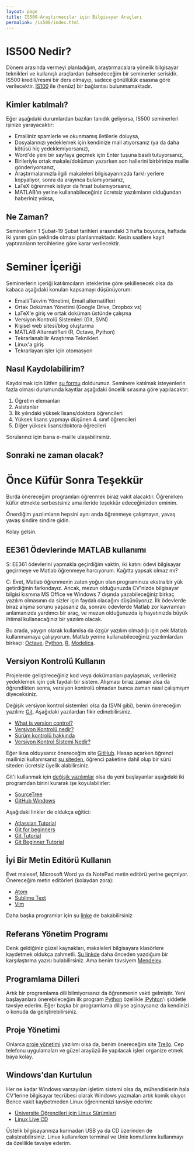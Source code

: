 ```yaml
---
layout: page
title: IS500-Araştırmacılar için Bilgisayar Araçları
permalink: /is500/index.html
---
```


# IS500 Nedir?

Dönem arasında vermeyi planladığım, araştırmacalara yönelik bilgisayar teknikleri ve kullanışlı araçlardan  bahsedeceğim bir seminerler serisidir. IS500 kredili/resmi bir ders olmayıp, sadece gönüllülük esasına göre verilecektir. [IS100](http://ii.metu.edu.tr/is100/) ile (henüz) bir bağlantısı bulunmamaktadır.

## Kimler katılmalı?

Eğer aşağıdaki durumlardan bazıları tanıdık geliyorsa, IS500 seminerleri işinize yarayacaktır:

- Emailiniz spamlerle ve okunmamış iletilerle doluysa,
- Dosyalarınızı yedeklemek için kendinize mail atıyorsanız (ya da daha kötüsü hiç yedeklemiyorsanız),
- Word'de yeni bir sayfaya geçmek için Enter tuşuna basılı tutuyorsanız,
- Birileriyle ortak makale/doküman yazarken son hallerini birbirinize maille gönderiyorsanız,
- Araştırmalarınızla ilgili makaleleri bilgisayarınızda farklı yerlere kopyalıyor, sonra da arayınca bulamıyorsanız,
- LaTeX öğrenmek istiyor da fırsat bulamıyorsanız,
- MATLAB'ın yerine kullanabileceğiniz ücretsiz yazılımların olduğundan haberiniz yoksa,

## Ne Zaman?

Seminerlerin 1 Şubat-19 Şubat tarihleri arasındaki 3 hafta boyunca, haftada iki yarım gün şeklinde olması planlanmaktadır. Kesin saatlere kayıt yaptıranların tercihlerine göre karar verilecektir.

# Seminer İçeriği

Seminerlerin içeriği katılımcıların isteklerine göre şekillenecek olsa da kabaca aşağıdaki konuları kapsamayı düşünüyorum:

- Email/Takvim Yönetimi, Email alternatifleri
- Ortak Doküman Yönetimi (Google Drive, Dropbox vs)
- LaTeX'e giriş ve ortak doküman üstünde çalışma
- Versiyon Kontrolü Sistemleri (Git, SVN)
- Kişisel web sitesi/blog oluşturma
- MATLAB Alternatifleri (R, Octave, Python)
- Tekrarlanabilir Araştırma Teknikleri
- Linux'a giriş
- Tekrarlayan işler için otomasyon


## Nasıl Kaydolabilirim?

Kaydolmak için lütfen [şu formu]() doldurunuz. Seminere katılmak isteyenlerin fazla olması durumunda kayıtlar aşağıdaki öncelik sırasına göre yapılacaktır:

1. Öğretim elemanları
2. Asistanlar
3. İlk yılındaki yüksek lisans/doktora öğrencileri
4. Yüksek lisans yapmayı düşünen 4. sınıf öğrencileri
5. Diğer yüksek lisans/doktora öğrecileri

Sorularınız için bana e-maille ulaşabilirsiniz.

## Sonraki ne zaman olacak?


# Önce Küfür Sonra Teşekkür

Burda önereceğim programları öğrenmek biraz vakit alacaktır. Öğrenirken küfür etmekte serbestsiniz ama ileride teşekkür edeceğinizden eminim.

Önerdiğim yazılımların hepsini aynı anda öğrenmeye çalışmayın, yavaş yavaş sindire sindire gidin.

Kolay gelsin.

## EE361 Ödevlerinde MATLAB kullanımı

S: EE361 ödevlerini yapmakla geçirdiğim vaktin, iki katını ödevi bilgisayar geçirmeye ve Matlab öğrenmeye harcıyorum. Kağıtta yapsak olmaz mı?

C: Evet, Matlab öğrenmenin zaten yoğun olan programınıza ekstra bir yük getirdiğinin farkındayız. Ancak, mezun olduğunuzda CV'nizde bilgisayar bilgisi kısmına MS Office ve Windows 7 dışında yazabileceğiniz birkaç yazılım olmasının da sizler için faydalı olacağını düşünüyoruz. İlk ödevlerde biraz alışma sorunu yaşasanız da, sonraki ödevlerde Matlab zor kavramları anlamanızda yardımcı bir araç, ve mezun olduğunuzda iş hayatınızda büyük ihtimal kullanacağınız bir yazılım olacak.

Bu arada, yaygın olarak kullanılsa da özgür yazılım olmadığı için pek Matlab kullanmamaya çalışıyorum. Matlab yerine kullanabileceğiniz yazılımlardan birkaçı: [Octave](https://www.gnu.org/software/octave/), [Python](https://www.python.org/), [R](https://www.r-project.org/), [Modelica](https://www.modelica.org/).


## Versiyon Kontrolü Kullanın
Projelerde geliştireceğiniz kod veya dokümanları paylaşmak, verileriniz yedeklemek için çok faydalı bir sistem. Alışması biraz zaman alsa da öğrendikten sonra, versiyon kontrolü olmadan bunca zaman nasıl çalışmışım diyeceksiniz.

Değişik versiyon kontrol sistemleri olsa da (SVN gibi), benim önereceğim  yazılım: [Git](http://git-scm.com/). Aşağıdaki yazılardan  fikir edinebilirsiniz.

- [What is version control?](http://ozan.keysan.me/presentations/version_control/version_control_academics.html)
- [Versiyon Kontrolü nedir?](http://aliozgur.gitbooks.io/git101/content/bolum_1_-_baslangic/versiyon__kontrolu_nedir.html)
- [Sürüm kontrolü hakkında](http://git-scm.com/book/tr/v1/Ba%C5%9Flang%C4%B1%C3%A7-S%C3%BCr%C3%BCm-Kontrol%C3%BC-Hakk%C4%B1nda)
- [Versiyon Kontrol Sistemi Nedir?](http://koddit.com/yazilim/versiyon-kontrol-sistemi-nedir/)

Eğer ikna olduysanız önereceğim site [GitHub](https://github.com/). Hesap açarken öğrenci mailinizi kullanırsanız [şu siteden](https://education.github.com/), öğrenci paketine dahil olup bir sürü siteden ücretsiz üyelik alabilirsiniz.

Git'i kullanmak için [değişik yazılımlar](http://git-scm.com/downloads/guis) olsa da yeni başlayanlar aşağıdaki iki programdan birini kurarak işe koyulabilirler:

- [SourceTree](http://www.sourcetreeapp.com/)
- [GitHub Windows](https://windows.github.com/)

Aşağıdaki linkler de oldukça eğitici:

- [Atlassian Tutorial](https://www.atlassian.com/git/tutorials/setting-up-a-repository)
- [Git for beginners](http://stackoverflow.com/questions/315911/git-for-beginners-the-definitive-practical-guide)
- [Git Tutorial](http://rypress.com/tutorials/git/)
- [Git Beginner Tutorial](http://sixrevisions.com/resources/git-tutorials-beginners/)

## İyi Bir Metin Editörü Kullanın

Evet malesef, Microsoft Word ya da NotePad metin editörü yerine geçmiyor. Önereceğim metin editörleri (kolaydan zora):

- [Atom](https://atom.io/)
- [Sublime Text](http://www.sublimetext.com/)
- [Vim](http://www.vim.org/)

Daha başka programlar için şu [linke](http://lifehacker.com/five-best-text-editors-1564907215) de bakabilirsiniz

## Referans Yönetim Programı

Denk geldiğiniz güzel kaynakları, makaleleri bilgisayara klasörlere kaydetmek oldukça zahmetli. [Şu linkde](http://asuyatuyolar.org/2013/02/akademik-referans-duzenleme-programlar.html) daha önceden yazdığum bir karşılaştırma yazısı bulabilirsiniz. Ama benim tavsiyem [Mendeley](http://ozan.keysan.me/asuyatuyolar/2009/12/mendeley-akademik-pdf-ve-referans).

## Programlama Dilleri

Artık bir programlama dili bilmiyorsanız da öğrenmenin vakti gelmiştir. Yeni başlayanlara önerebileceğim ilk program [Python](https://www.python.org/) özellikle [IPyhton](http://ipython.org/)'ı şiddetle tavsiye ederim. Eğer başka bir programlama diliyse aşinaysanız da kendinizi o konuda da geliştirebilirsiniz.

## Proje Yönetimi

Onlarca [proje yönetimi](http://asuyatuyolar.org/2013/01/akademisyenin-internet-rehberi-proje.html) yazılımı olsa da, benim önereceğim site [Trello](https://trello.com/ozank/recommend). Cep telefonu uygulamaları ve güzel arayüzü ile yapılacak işleri organize etmek baya kolay.

## Windows'dan Kurtulun

Her ne kadar Windows varsayılan işletim sistemi olsa da, mühendislerin hala CV'lerine bilgisayar tecrübesi olarak Windows yazmaları artık komik oluyor. Bence vakit kaybetmeden Linux öğrenmenizi tavsiye ederim:

- [Üniversite Öğrencileri için Linux Sürümleri](http://asuyatuyolar.org/2013/01/akademisyenler-ve-universite.html)
- [Linux Live CD](http://asuyatuyolar.org/2011/07/her-eve-lazm-linux-live-cd.html)

Üstelik bilgisayarınıza kurmadan USB ya da CD üzerinden de çalıştırabilirsiniz. Linux kullanırken terminal ve Unix komutlarını kullanmayı da özellikle tavsiye ederim.
